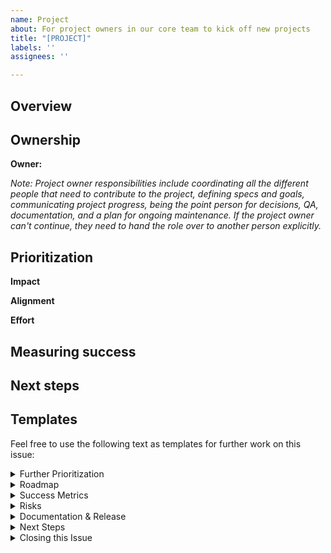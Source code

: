 ```yaml
---
name: Project
about: For project owners in our core team to kick off new projects
title: "[PROJECT]"
labels: ''
assignees: ''

---
```


## Overview 
<!-- (What is the need, problem or challenge we are tackling? -->

## Ownership
<!-- Add yourself as owner here, discuss ownership with another if needed -->
**Owner:** 
<!-- Add the following roles as they develop, again discuss ownership before @mentioning -->
<!-- **Product:** -->
<!-- **Design** -->
<!-- **Engineering**  -->
<!-- **Documentation**  -->
<!-- **Documentation**  -->

*Note: Project owner responsibilities include coordinating all the different people that need to contribute to the project, defining specs and goals, communicating project progress, being the point person for decisions, QA, documentation, and a plan for ongoing maintenance. If the project owner can't continue, they need to hand the role over to another person explicitly.*

## Prioritization
<!-- Why should we prioritize this project? -->

**Impact**
<!-- What is the perceived impact of this project? How confident are we about this? -->

**Alignment**
<!-- How well does this project align with our mission, our current goals and focus? -->

**Effort**
<!-- What's the perceived level of effort needed to complete this project? How confident are we about it?-->

## Measuring success
<!-- What do you expect to see as a result of this project? How will you measure it?-->

## Next steps
<!-- Is there further work needed to answer any of the questions above? How might we answer them? What support is needed (@mention anyone you would like to discuss this with) -->


## Templates
Feel free to use the following text as templates for further work on this issue:

<details>
<summary>Further Prioritization </summary>
<pre>
- How does this serve our mission
- Will this help to make us financially sustainable within a year?
- Can this make us move faster?
- Does this increase quality? 
- Does this add technical debt?
- Is it feasible to build and maintain with our current team and runway?
- What insight or research is this project based on?
- Is this problem already solved elsewhere?
- How will we measure our success? Do we have a baseline today that we can compare this against?
- How well do we understand the complexity of the problem, feature to be added or user need to be addressed? 
- What is the estimated timeframe for delivering this project?
</pre>
</details>

<details>
<summary>Roadmap</summary>
<pre>
## Roadmap & Timeframe   
- Scoping
- Prototyping/validating
- Development
- Release prep (documentation, marketing etc.)
- Release
- Retrospective
</pre>
</details>

<details>
<summary>Success Metrics</summary>
<pre>
## Measuring success 
Measure: What is the measure?
Current baseline: What is the baseline that we see today?
Target: how do we want to see that move?
Link: link to query on Metabase
</pre>
</details>

<details>
<summary>Risks</summary>
<pre>
## Risks
If this project is going to go wrong, what's the most likely cause and what can you do to derisk upfront?
- Risk:
- Mitigation:
</pre>
</details>

<details>
<summary>Documentation & Release</summary>
<pre>
## Documentation & Release Brief
**Estimated delivery date: **
- Which aspect(s) of the platform does this change impact?
- Which group(s) of users will benefit from this change?
- Is this project in response to a user-requested feature? If so who requested it (link to feature request if available)?
- Is this project related to any similar work we have done, or are planning on doing in the next three months?
</pre>
</details>

<details>
<summary>Next Steps</summary>
<pre>
## Next up
- Create a project board, add this issue to the description
- Open up any issues to de-compartmentalize the project, add them to the project board
- Open a documentation issue, add it to the documentation project board, reference this issue. 
above 
</pre>
</details>

<details>
<summary>Closing this Issue</summary>
<pre>
- Close all relevant project issues
- Open up issues for improvements 
- Post comm's according to comm's plan
- Post project screen-cast on #documentation slack channel 
- Post project closure in #newsletter slack channel 
- Celebrate!! 
</pre>
</details>
